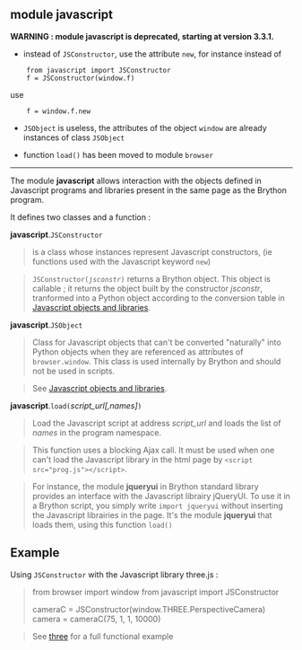module **javascript**
---------------------

**WARNING : module javascript is deprecated, starting at version 3.3.1.**

- instead of `JSConstructor`, use the attribute `new`, for instance instead of

```
    from javascript import JSConstructor
    f = JSConstructor(window.f)
```

use

```
    f = window.f.new
```

- `JSObject` is useless, the attributes of the object `window` are already instances of class `JSObject`

- function `load()` has been moved to module `browser`

<hr>

The module **javascript** allows interaction with the objects defined in 
Javascript programs and libraries present in the same page as the Brython 
program.

It defines two classes and a function :

**javascript**.`JSConstructor`
> is a class whose instances represent Javascript constructors, (ie functions 
> used with the Javascript keyword `new`)

> <code>JSConstructor(_jsconstr_)</code> returns a Brython object. This object 
> is callable ; it returns the object built by the constructor *jsconstr*, 
> tranformed into a Python object according to the conversion table in
> <a href="jsobjects.html">Javascript objects and libraries</a>.

**javascript**.`JSObject`
> Class for Javascript objects that can't be converted "naturally" into Python
> objects when they are referenced as attributes of `browser.window`. This
> class is used internally by Brython and should not be used in scripts.

> See <a href="jsobjects.html">Javascript objects and libraries</a>.

**javascript**.`load(`_script\_url[,names]_`)`
> Load the Javascript script at address _script\_url_ and loads the list of
> _names_ in the program namespace.

> This function uses a blocking Ajax call. It must be used when one can't
> load the Javascript library in the html page by 
> `<script src="prog.js"></script>`. 

> For instance, the module **jqueryui** in Brython standard library
> provides an interface with the Javascript librairy jQueryUI. To use it in a 
> Brython script, you simply write `import jqueryui` without inserting the
> Javascript librairies in the page. It's the module **jqueryui** that
> loads them, using this function `load()`

Example
-------

Using `JSConstructor` with the Javascript library three.js :

>    from browser import window
>    from javascript import JSConstructor
>    
>    cameraC = JSConstructor(window.THREE.PerspectiveCamera)
>    camera = cameraC(75, 1, 1, 10000)

> See [three](../../gallery/three.html) for a full functional example
